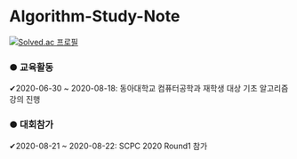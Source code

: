 # Algorithm-Study-Note
    
[![Solved.ac 프로필](http://mazassumnida.wtf/api/generate_badge?boj=eddy5360)](https://solved.ac/eddy5360)
    
### ● 교육활동    
✔2020-06-30 ~ 2020-08-18: 동아대학교 컴퓨터공학과 재학생 대상 기초 알고리즘 강의 진행    
    
    
### ● 대회참가
✔2020-08-21 ~ 2020-08-22: SCPC 2020 Round1 참가    
